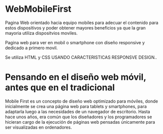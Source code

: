 # WebMobileFirst

Pagina Web orientado hacia equipo mobiles para adecuar el contenido para estos dispositivos y poder obtener mayores beneficios ya que la gran mayoria utiliza dispositvios moviles.

Pagina web para ver en mobil o smartphone con diseño responsive y dedicado a primero movil.

Se utiliza HTML y CSS USANDO CARACTERISTICAS RESPONSVE DESIGN..

# Pensando en el diseño web móvil, antes que en el tradicional
Mobile First es un concepto de diseño web optimizado para móviles, donde inicialmente se crea una página web para tablets y smartphones, para adaptarla luego a las necesidades de un navegador de escritorio. Hasta hace unos años, era común que los diseñadores y los programadores se hicieran cargo de la ejecución de páginas web pensadas únicamente para ser visualizadas en ordenadores. 
